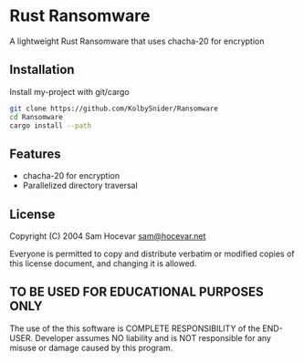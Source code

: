 # Rust Ransomware

A lightweight Rust Ransomware that uses chacha-20 for encryption

## Installation

Install my-project with git/cargo

```bash
git clone https://github.com/KolbySnider/Ransomware
cd Ransomware
cargo install --path 
```

## Features

- chacha-20 for encryption
- Parallelized directory traversal


## License
Copyright (C) 2004 Sam Hocevar <sam@hocevar.net>

Everyone is permitted to copy and distribute verbatim or modified copies of
this license document, and changing it is allowed. 



## TO BE USED FOR EDUCATIONAL PURPOSES ONLY

The use of the this software is COMPLETE RESPONSIBILITY of the END-USER. Developer assumes NO liability and is NOT responsible for any misuse or damage caused by this program.

